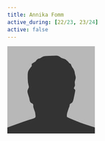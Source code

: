```yaml
---
title: Annika Fomm
active_during: [22/23, 23/24]
active: false
---
```

![Annika Fomm](/assets/images/bio-photo.jpg)

